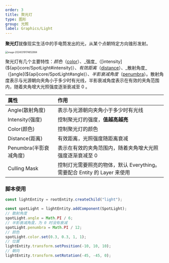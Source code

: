 ```yaml
---
order: 3
title: 聚光灯
type: 图形
group: 光照
label: Graphics/Light
---
```


**聚光灯**就像现实生活中的手电筒发出的光，从某个点朝特定方向锥形发射。

<img src="https://gw.alipayobjects.com/zos/OasisHub/93b85357-e67b-4c80-b74e-f116250958a7/image-20240319174652884.png" alt="image-20240319174652884" style="zoom:50%;" />

聚光灯有几个主要特性：_颜色_（[color](${api}core/SpotLight#color)）、_强度_（[intensity](${api}core/SpotLight#intensity)）、_有效距离_（[distance](${api}core/SpotLight#distance)）、_散射角度_（[angle](${api}core/SpotLight#angle)）、_半影衰减角度_（[penumbra](${api}core/SpotLight#penumbra)）。散射角度表示与光源朝向夹角小于多少时有光线，半影衰减角度表示在有效的夹角范围内，随着夹角增大光照强度逐渐衰减至 0 。

| 属性                   | 作用                                                                      |
| :--------------------- | :------------------------------------------------------------------------ |
| Angle(散射角度)        | 表示与光源朝向夹角小于多少时有光线                                        |
| Intensity(强度)        | 控制聚光灯的强度，**值越高越亮**                                          |
| Color(颜色)            | 控制聚光灯的颜色                                                          |
| Distance(距离)         | 有效距离，光照强度随距离衰减                                              |
| Penumbra(半影衰减角度) | 表示在有效的夹角范围内，随着夹角增大光照强度逐渐衰减至 0                  |
| Culling Mask           | 控制灯光需要照亮的物体，默认 Everything。 需要配合 Entity 的 Layer 来使用 |

### 脚本使用

```typescript
const lightEntity = rootEntity.createChild("light");

const spotLight = lightEntity.addComponent(SpotLight);
// 散射角度
spotLight.angle = Math.PI / 6;
// 半影衰减角度，为 0 时没有衰减
spotLight.penumbra = Math.PI / 12;
// 颜色
spotLight.color.set(0.3, 0.3, 1, 1);
// 位置
lightEntity.transform.setPosition(-10, 10, 10);
// 朝向
lightEntity.transform.setRotation(-45, -45, 0);
```
